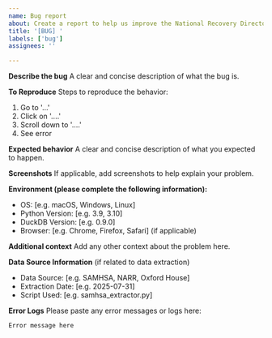 ```yaml
---
name: Bug report
about: Create a report to help us improve the National Recovery Directory
title: '[BUG] '
labels: ['bug']
assignees: ''

---
```


**Describe the bug**
A clear and concise description of what the bug is.

**To Reproduce**
Steps to reproduce the behavior:
1. Go to '...'
2. Click on '....'
3. Scroll down to '....'
4. See error

**Expected behavior**
A clear and concise description of what you expected to happen.

**Screenshots**
If applicable, add screenshots to help explain your problem.

**Environment (please complete the following information):**
 - OS: [e.g. macOS, Windows, Linux]
 - Python Version: [e.g. 3.9, 3.10]
 - DuckDB Version: [e.g. 0.9.0]
 - Browser: [e.g. Chrome, Firefox, Safari] (if applicable)

**Additional context**
Add any other context about the problem here.

**Data Source Information** (if related to data extraction)
- Data Source: [e.g. SAMHSA, NARR, Oxford House]
- Extraction Date: [e.g. 2025-07-31]
- Script Used: [e.g. samhsa_extractor.py]

**Error Logs**
Please paste any error messages or logs here:
```
Error message here
``` 